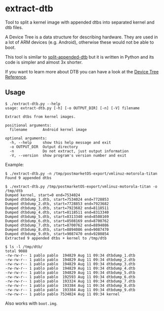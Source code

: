# extract-dtb

Tool to split a kernel image with appended dtbs into separated kernel and dtb files.

A Device Tree is a data structure for describing hardware. They are used in a lot of
ARM devices (e.g. Android), otherwise these would not be able to boot.

This tool is similar to [split-appended-dtb](https://github.com/dianlujitao/split-appended-dtb)
but it is written in Python and its code is simpler and almost 3x shorter.

If you want to learn more about DTB you can have a look at the
[Device Tree Reference](http://elinux.org/Device_Tree_Reference).

## Usage

```
$ ./extract-dtb.py --help
usage: extract-dtb.py [-h] [-o OUTPUT_DIR] [-n] [-V] filename

Extract dtbs from kernel images.

positional arguments:
  filename       Android kernel image

optional arguments:
  -h, --help     show this help message and exit
  -o OUTPUT_DIR  Output directory
  -n             Do not extract, just output information
  -V, --version  show program's version number and exit
```

Example:

```
$ ./extract-dtb.py -n /tmp/postmarketOS-export/vmlinuz-motorola-titan
Found 9 appended dtbs

$ ./extract-dtb.py /tmp/postmarketOS-export/vmlinuz-motorola-titan -o /tmp/dtb
Dumped kernel, start=0 end=7534024
Dumped dtbdump_1.dtb, start=7534024 end=7728853
Dumped dtbdump_2.dtb, start=7728853 end=7923682
Dumped dtbdump_3.dtb, start=7923682 end=8118511
Dumped dtbdump_4.dtb, start=8118511 end=8313340
Dumped dtbdump_5.dtb, start=8313340 end=8508169
Dumped dtbdump_6.dtb, start=8508169 end=8700762
Dumped dtbdump_7.dtb, start=8700762 end=8894086
Dumped dtbdump_8.dtb, start=8894086 end=9087470
Dumped dtbdump_9.dtb, start=9087470 end=9280854
Extracted 9 appended dtbs + kernel to /tmp/dtb

$ ls -l /tmp/dtb/
total 9088
-rw-rw-r-- 1 pablo pablo  194829 Aug 11 09:34 dtbdump_1.dtb
-rw-rw-r-- 1 pablo pablo  194829 Aug 11 09:34 dtbdump_2.dtb
-rw-rw-r-- 1 pablo pablo  194829 Aug 11 09:34 dtbdump_3.dtb
-rw-rw-r-- 1 pablo pablo  194829 Aug 11 09:34 dtbdump_4.dtb
-rw-rw-r-- 1 pablo pablo  194829 Aug 11 09:34 dtbdump_5.dtb
-rw-rw-r-- 1 pablo pablo  192593 Aug 11 09:34 dtbdump_6.dtb
-rw-rw-r-- 1 pablo pablo  193324 Aug 11 09:34 dtbdump_7.dtb
-rw-rw-r-- 1 pablo pablo  193384 Aug 11 09:34 dtbdump_8.dtb
-rw-rw-r-- 1 pablo pablo  193384 Aug 11 09:34 dtbdump_9.dtb
-rw-rw-r-- 1 pablo pablo 7534024 Aug 11 09:34 kernel
```

Also works with `boot.img`.
